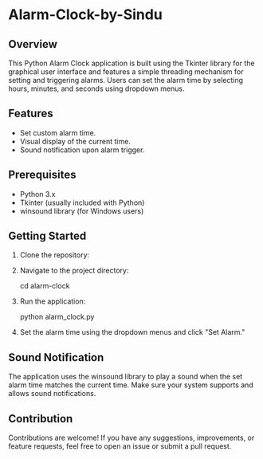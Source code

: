 # Alarm-Clock-by-Sindu

## Overview
This Python Alarm Clock application is built using the Tkinter library for the graphical user interface and features a simple threading mechanism for setting and triggering alarms. Users can set the alarm time by selecting hours, minutes, and seconds using dropdown menus.

## Features
* Set custom alarm time.
* Visual display of the current time.
* Sound notification upon alarm trigger.
  
## Prerequisites
* Python 3.x
* Tkinter (usually included with Python)
* winsound library (for Windows users)

## Getting Started
1. Clone the repository:

2. Navigate to the project directory:

   cd alarm-clock
   
3. Run the application:

   python alarm_clock.py
   
4. Set the alarm time using the dropdown menus and click "Set Alarm."

## Sound Notification
The application uses the winsound library to play a sound when the set alarm time matches the current time. Make sure your system supports and allows sound notifications.

## Contribution
Contributions are welcome! If you have any suggestions, improvements, or feature requests, feel free to open an issue or submit a pull request.
